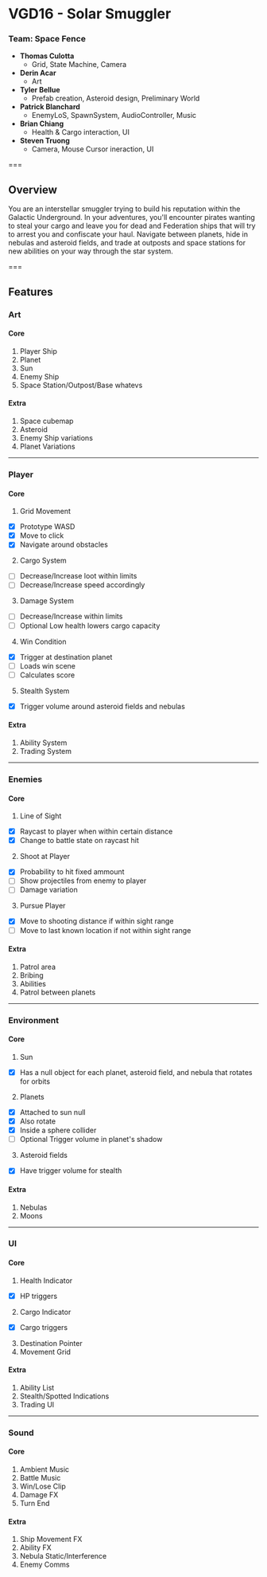 # VGD16 - Solar Smuggler

### Team: Space Fence
- **Thomas Culotta**
  - Grid, State Machine, Camera
- **Derin Acar**
  - Art
- **Tyler Bellue**
  - Prefab creation, Asteroid design, Preliminary World 
- **Patrick Blanchard**
  - EnemyLoS, SpawnSystem, AudioController, Music
- **Brian Chiang**
  - Health & Cargo interaction, UI
- **Steven Truong**
  - Camera, Mouse Cursor ineraction, UI

===

## Overview
You are an interstellar smuggler trying to build his reputation within the Galactic Underground. In your adventures, you'll encounter pirates wanting to steal your cargo and leave you for dead and Federation ships that will try to arrest you and confiscate your haul. Navigate between planets, hide in nebulas and asteroid fields, and trade at outposts and space stations for new abilities on your way through the star system.

===

## Features

### Art

#### Core
1. Player Ship
2. Planet
3. Sun
4. Enemy Ship
5. Space Station/Outpost/Base whatevs

#### Extra
1. Space cubemap
2. Asteroid
3. Enemy Ship variations
4. Planet Variations

---

### Player

#### Core
1. Grid Movement
  - [x] Prototype WASD
  - [x] Move to click
  - [x] Navigate around obstacles
2. Cargo System
  - [ ] Decrease/Increase loot within limits
  - [ ] Decrease/Increase speed accordingly
3. Damage System
  - [ ] Decrease/Increase within limits
  - [ ] Optional Low health lowers cargo capacity
4. Win Condition
  - [x] Trigger at destination planet
  - [ ] Loads win scene
  - [ ] Calculates score
5. Stealth System
  - [x] Trigger volume around asteroid fields and nebulas

#### Extra
1. Ability System
2. Trading System

---

### Enemies

#### Core
1. Line of Sight
  - [x] Raycast to player when within certain distance
  - [x] Change to battle state on raycast hit
2. Shoot at Player
  - [x] Probability to hit fixed ammount
  - [ ] Show projectiles from enemy to player
  - [ ] Damage variation
3. Pursue Player
  - [X] Move to shooting distance if within sight range
  - [ ] Move to last known location if not within sight range

#### Extra
1. Patrol area
2. Bribing
3. Abilities
4. Patrol between planets

---

### Environment

#### Core
1. Sun
  - [x] Has a null object for each planet, asteroid field, and nebula that rotates for orbits
2. Planets
  - [x] Attached to sun null
  - [x] Also rotate
  - [x] Inside a sphere collider
  - [ ] Optional Trigger volume in planet's shadow
3. Asteroid fields
  - [x] Have trigger volume for stealth

#### Extra
1. Nebulas
2. Moons

---

### UI

#### Core
1. Health Indicator
  - [x] HP triggers
2. Cargo Indicator
  - [x] Cargo triggers
3. Destination Pointer
4. Movement Grid

#### Extra
1. Ability List
2. Stealth/Spotted Indications
3. Trading UI

---

### Sound

#### Core
1. Ambient Music
2. Battle Music
3. Win/Lose Clip
4. Damage FX
5. Turn End

#### Extra
1. Ship Movement FX
2. Ability FX
3. Nebula Static/Interference
4. Enemy Comms

